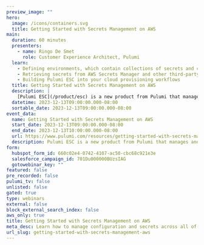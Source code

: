 ```yaml
---
preview_image: ""
hero:
  image: /icons/containers.svg
  title: Getting Started with Secrets Management on AWS
main:
  duration: 60 minutes
  presenters:
    - name: Ringo De Smet
      role: Customer Experience Architect, Pulumi
  learn:
    - Defining environments, which contain collections of secrets and configuration.
    - Retrieving secrets from AWS Secrets Manager and other third-party sources.
    - Building Pulumi ESC into your cloud provisioning workflows
  title: Getting Started with Secrets Management on AWS
  description: |
    [Pulumi ESC](/product/esc) is a new product from Pulumi that manages and tames secrets and configuration complexity across all of your cloud infrastructure and application environments. Pulumi ESC is a new category of configuration-as-code product that enables teams to aggregate secrets and configurations from many sources, manage hierarchical collections of configurations and secrets (“environments”), and consume those configurations and secrets from a variety of different infrastructure and application services.
  datetime: 2023-12-13T09:00:00.000-08:00
  sortable_date: 2023-12-13T09:00:00.000-08:00
event_data:
  name: Getting Started with Secrets Management on AWS
  start_date: 2023-12-13T09:00:00.000-08:00
  end_date: 2023-12-13T10:00:00.000-08:00
  url: https://www.pulumi.com/resources/getting-started-with-secrets-management-aws
  description: Pulumi ESC is a new product from Pulumi that manages and tames secrets and configuration complexity across all of your cloud infrastructure and application environments. Pulumi ESC is a new category of configuration-as-code product that enables teams to aggregate secrets and configurations from many sources, manage hierarchical collections of configurations and secrets (“environments”), and consume those configurations and secrets from a variety of different infrastructure and application services.
form:
  hubspot_form_id: 660c02e4-0742-4107-ac50-cbc68c921e3e
  salesforce_campaign_id: 701Du000000BUzsIAG
  gotowebinar_key: ""
featured: false
pre_recorded: false
pulumi_tv: false
unlisted: false
gated: true
type: webinars
external: false
block_external_search_index: false
aws_only: true
title: Getting Started with Secrets Management on AWS
meta_desc: Learn how to manage configuration and secrets across all of your AWS environments with Pulumi ESC and AWS Secrets Manager.
url_slug: getting-started-with-secrets-management-aws
---
```

